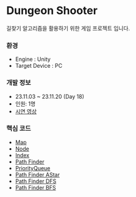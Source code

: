 # Dungeon Shooter
길찾기 알고리즘을 활용하기 위한 게임 프로젝트 입니다.
### 환경
- Engine : Unity
- Target Device : PC
### 개발 정보
- 23.11.03 ~ 23.11.20 (Day 18)
- 인원: 1명
- [시연 영상](https://youtu.be/9yiz4gIMeQY)
### 핵심 코드
- [Map](https://github.com/lArc244785/TopdownShooter/blob/main/Assets/01.Scripts/PathFinders/Map.cs)
- [Node](https://github.com/lArc244785/TopdownShooter/blob/main/Assets/01.Scripts/PathFinders/Node.cs)
- [Index](https://github.com/lArc244785/TopdownShooter/blob/main/Assets/01.Scripts/PathFinders/Index.cs)
- [Path Finder](https://github.com/lArc244785/TopdownShooter/blob/main/Assets/01.Scripts/PathFinders/PathFinder.cs)
- [PriorityQueue](https://github.com/lArc244785/TopdownShooter/blob/main/Assets/01.Scripts/PathFinders/PriorityQueue.cs)
- [Path Finder AStar](https://github.com/lArc244785/TopdownShooter/blob/main/Assets/01.Scripts/PathFinders/PathFinderAStar.cs)
- [Path Finder DFS](https://github.com/lArc244785/TopdownShooter/blob/main/Assets/01.Scripts/PathFinders/PathFinderDFS.cs)
- [Path Finder BFS](https://github.com/lArc244785/TopdownShooter/blob/main/Assets/01.Scripts/PathFinders/PathFinderBFS.cs)
